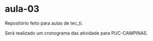 # aula-03
Repositório feito para aulas de tec_ti.


Será realizado um cronograma das atividade para PUC-CAMPINAS.

